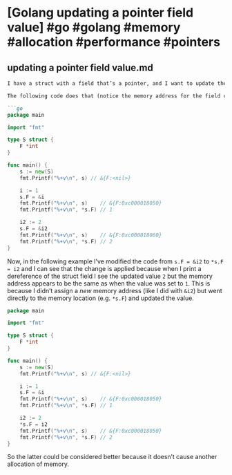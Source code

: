 # [Golang updating a pointer field value] #go #golang #memory #allocation #performance #pointers

## updating a pointer field value.md

```markdown
I have a struct with a field that’s a pointer, and I want to update the value.

The following code does that (notice the memory address for the field changes, which is what I would expect once I change the value)...

```go
package main

import "fmt"

type S struct {
	F *int
}

func main() {
	s := new(S)
	fmt.Printf("%+v\n", s) // &{F:<nil>}

	i := 1
	s.F = &i
	fmt.Printf("%+v\n", s)    // &{F:0xc000018050}
	fmt.Printf("%+v\n", *s.F) // 1

	i2 := 2
	s.F = &i2
	fmt.Printf("%+v\n", s)    // &{F:0xc000018060}
	fmt.Printf("%+v\n", *s.F) // 2
}
```

Now, in the following example I’ve modified the code from `s.F = &i2` to `*s.F = i2` and I can see that the change is applied because when I print a dereference of the struct field I see the updated value `2` but the memory address appears to be the same as when the value was set to `1`. This is because I didn’t assign a _new_ memory address (like I did with `&i2`) but went directly to the memory location (e.g. `*s.F`) and updated the value.

```go
package main

import "fmt"

type S struct {
	F *int
}

func main() {
	s := new(S)
	fmt.Printf("%+v\n", s) // &{F:<nil>}

	i := 1
	s.F = &i
	fmt.Printf("%+v\n", s)    // &{F:0xc000018050}
	fmt.Printf("%+v\n", *s.F) // 1

	i2 := 2
	*s.F = i2
	fmt.Printf("%+v\n", s)    // &{F:0xc000018050}
    fmt.Printf("%+v\n", *s.F) // 2
}
```

So the latter could be considered better because it doesn’t cause another allocation of memory.
```

